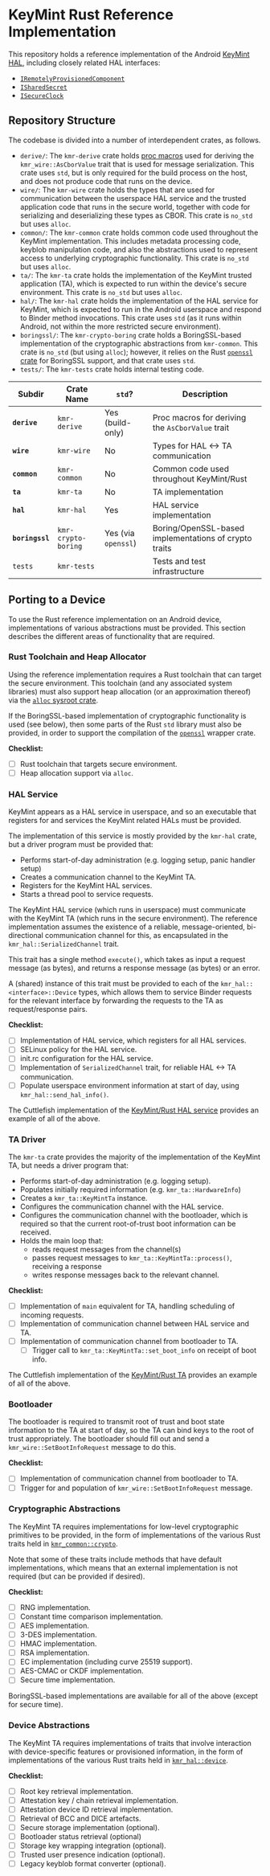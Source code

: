 # KeyMint Rust Reference Implementation

This repository holds a reference implementation of the Android
[KeyMint
HAL](https://cs.android.com/android/platform/superproject/+/master:hardware/interfaces/security/keymint/aidl/android/hardware/security/keymint/IKeyMintDevice.aidl?q=IKeyMintDevice.aidl),
including closely related HAL interfaces:

- [`IRemotelyProvisionedComponent`](https://cs.android.com/android/platform/superproject/+/master:hardware/interfaces/security/rkp/aidl/android/hardware/security/keymint/IRemotelyProvisionedComponent.aidl)
- [`ISharedSecret`](https://cs.android.com/android/platform/superproject/+/master:hardware/interfaces/security/sharedsecret/aidl/android/hardware/security/sharedsecret/ISharedSecret.aidl)
- [`ISecureClock`](https://cs.android.com/android/platform/superproject/+/master:hardware/interfaces/security/secureclock/aidl/android/hardware/security/secureclock/ISecureClock.aidl)

## Repository Structure

The codebase is divided into a number of interdependent crates, as follows.

- `derive/`: The `kmr-derive` crate holds [proc
  macros](https://doc.rust-lang.org/reference/procedural-macros.html) used for deriving the
  `kmr_wire::AsCborValue` trait that is used for message serialization. This crate uses `std`, but
  is only required for the build process on the host, and does not produce code that runs on the
  device.
- `wire/`: The `kmr-wire` crate holds the types that are used for communication between the
  userspace HAL service and the trusted application code that runs in the secure world, together
  with code for serializing and deserializing these types as CBOR. This crate is `no_std` but uses
  `alloc`.
- `common/`: The `kmr-common` crate holds common code used throughout the KeyMint
  implementation. This includes metadata processing code, keyblob manipulation code, and also the
  abstractions used to represent access to underlying cryptographic functionality. This crate is
  `no_std` but uses `alloc`.
- `ta/`: The `kmr-ta` crate holds the implementation of the KeyMint trusted application (TA), which
  is expected to run within the device's secure environment. This crate is `no_std` but uses
  `alloc`.
- `hal/`: The `kmr-hal` crate holds the implementation of the HAL service for KeyMint, which is
  expected to run in the Android userspace and respond to Binder method invocations. This crate uses
  `std` (as it runs within Android, not within the more restricted secure environment).
- `boringssl/`: The `kmr-crypto-boring` crate holds a BoringSSL-based implementation of the
  cryptographic abstractions from `kmr-common`. This crate is `no_std` (but using `alloc`); however,
  it relies on the Rust [`openssl` crate](https://docs.rs/openssl) for BoringSSL support, and that
  crate uses `std`.
- `tests/`: The `kmr-tests` crate holds internal testing code.

| Subdir           | Crate Name          | `std`?              | Description                                           |
|------------------|---------------------|---------------------|-------------------------------------------------------|
| **`derive`**     | `kmr-derive`        | Yes (build-only)    | Proc macros for deriving the `AsCborValue` trait      |
| **`wire`**       | `kmr-wire`          | No                  | Types for HAL <-> TA communication                    |
| **`common`**     | `kmr-common`        | No                  | Common code used throughout KeyMint/Rust              |
| **`ta`**         | `kmr-ta`            | No                  | TA implementation                                     |
| **`hal`**        | `kmr-hal`           | Yes                 | HAL service implementation                            |
| **`boringssl`**  | `kmr-crypto-boring` | Yes (via `openssl`) | Boring/OpenSSL-based implementations of crypto traits |
| `tests`          | `kmr-tests`         |                     | Tests and test infrastructure                         |

## Porting to a Device

To use the Rust reference implementation on an Android device, implementations of various
abstractions must be provided.  This section describes the different areas of functionality that are
required.

### Rust Toolchain and Heap Allocator

Using the reference implementation requires a Rust toolchain that can target the secure environment.
This toolchain (and any associated system libraries) must also support heap allocation (or an
approximation thereof) via the [`alloc` sysroot crate](https://doc.rust-lang.org/alloc/).

If the BoringSSL-based implementation of cryptographic functionality is used (see below), then some
parts of the Rust `std` library must also be provided, in order to support the compilation of the
[`openssl`](https://docs.rs/openssl) wrapper crate.

**Checklist:**

- [ ] Rust toolchain that targets secure environment.
- [ ] Heap allocation support via `alloc`.

### HAL Service

KeyMint appears as a HAL service in userspace, and so an executable that registers for and services
the KeyMint related HALs must be provided.

The implementation of this service is mostly provided by the `kmr-hal` crate, but a driver program
must be provided that:

- Performs start-of-day administration (e.g. logging setup, panic handler setup)
- Creates a communication channel to the KeyMint TA.
- Registers for the KeyMint HAL services.
- Starts a thread pool to service requests.

The KeyMint HAL service (which runs in userspace) must communicate with the KeyMint TA (which runs
in the secure environment).  The reference implementation assumes the existence of a reliable,
message-oriented, bi-directional communication channel for this, as encapsulated in the
`kmr_hal::SerializedChannel` trait.

This trait has a single method `execute()`, which takes as input a request message (as bytes), and
returns a response message (as bytes) or an error.

A (shared) instance of this trait must be provided to each of the `kmr_hal::<interface>::Device`
types, which allows them to service Binder requests for the relevant interface by forwarding the
requests to the TA as request/response pairs.

**Checklist:**

- [ ] Implementation of HAL service, which registers for all HAL services.
- [ ] SELinux policy for the HAL service.
- [ ] init.rc configuration for the HAL service.
- [ ] Implementation of `SerializedChannel` trait, for reliable HAL <-> TA communication.
- [ ] Populate userspace environment information at start of day, using `kmr_hal::send_hal_info()`.

The Cuttlefish implementation of the [KeyMint/Rust HAL
service](https://cs.android.com/android/platform/superproject/+/master:device/google/cuttlefish/guest/hals/keymint/rust/src/keymint_hal_main.rs)
provides an example of all of the above.

### TA Driver

The `kmr-ta` crate provides the majority of the implementation of the KeyMint TA, but needs a driver
program that:

- Performs start-of-day administration (e.g. logging setup).
- Populates initially required information (e.g. `kmr_ta::HardwareInfo`)
- Creates a `kmr_ta::KeyMintTa` instance.
- Configures the communication channel with the HAL service.
- Configures the communication channel with the bootloader, which is required so that the current
  root-of-trust boot information can be received.
- Holds the main loop that:
    - reads request messages from the channel(s)
    - passes request messages to `kmr_ta::KeyMintTa::process()`, receiving a response
    - writes response messages back to the relevant channel.

**Checklist:**

- [ ] Implementation of `main` equivalent for TA, handling scheduling of incoming requests.
- [ ] Implementation of communication channel between HAL service and TA.
- [ ] Implementation of communication channel from bootloader to TA.
    - [ ] Trigger call to `kmr_ta::KeyMintTa::set_boot_info` on receipt of boot info.

The Cuttlefish implementation of the [KeyMint/Rust
TA](https://cs.android.com/android/platform/superproject/+/master:device/google/cuttlefish/host/commands/secure_env_rust/secure_env.rs)
provides an example of all of the above.

### Bootloader

The bootloader is required to transmit root of trust and boot state information to the TA at start
of day, so the TA can bind keys to the root of trust appropriately.  The bootloader should fill out
and send a `kmr_wire::SetBootInfoRequest` message to do this.

**Checklist:**

- [ ] Implementation of communication channel from bootloader to TA.
- [ ] Trigger for and population of `kmr_wire::SetBootInfoRequest` message.

### Cryptographic Abstractions

The KeyMint TA requires implementations for low-level cryptographic primitives to be provided, in
the form of implementations of the various Rust traits held in
[`kmr_common::crypto`](common/src/crypto/traits.rs).

Note that some of these traits include methods that have default implementations, which means that
an external implementation is not required (but can be provided if desired).

**Checklist:**

- [ ] RNG implementation.
- [ ] Constant time comparison implementation.
- [ ] AES implementation.
- [ ] 3-DES implementation.
- [ ] HMAC implementation.
- [ ] RSA implementation.
- [ ] EC implementation (including curve 25519 support).
- [ ] AES-CMAC or CKDF implementation.
- [ ] Secure time implementation.

BoringSSL-based implementations are available for all of the above (except for secure time).

### Device Abstractions

The KeyMint TA requires implementations of traits that involve interaction with device-specific
features or provisioned information, in the form of implementations of the various Rust traits held
in [`kmr_hal::device`](hal/src/device.rs).

**Checklist:**

- [ ] Root key retrieval implementation.
- [ ] Attestation key / chain retrieval implementation.
- [ ] Attestation device ID retrieval implementation.
- [ ] Retrieval of BCC and DICE artefacts.
- [ ] Secure storage implementation (optional).
- [ ] Bootloader status retrieval (optional)
- [ ] Storage key wrapping integration (optional).
- [ ] Trusted user presence indication (optional).
- [ ] Legacy keyblob format converter (optional).

